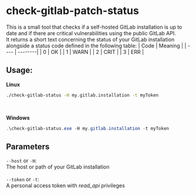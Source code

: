 # check-gitlab-patch-status
This is a small tool that checks if a self-hosted GitLab installation is up to date and if there are critical vulnerabilities using the public GitLab API.  
It returns a short text concerning the status of your GitLab installation alongside a status code defined in the following table:
| Code | Meaning |
| ---- | --------|
| 0    | OK      |
| 1    | WARN    |
| 2    | CRIT    |
| 3    | ERR     |

## Usage:
**Linux**
```bash
./check-gitlab-status -H my.gitlab.installation -t myToken
```
<br>

**Windows**
```PowerShell
.\check-gitlab-status.exe -H my.gitlab.installation -t myToken
```

## Parameters
`--host` or `-H`:  
The host or path of your GitLab installation  
<br>
`--token` or `-t`:  
A personal access token with *read_api* privileges
